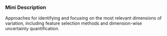 ### Mini Description

Approaches for identifying and focusing on the most relevant dimensions of variation, including feature selection methods and dimension-wise uncertainty quantification.
